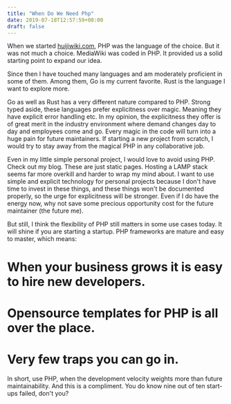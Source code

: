 ```yaml
---
title: "When Do We Need Php"
date: 2019-07-18T12:57:59+08:00
draft: false
---
```


When we started [huijiwiki.com](https://www.huijiwiki.com), PHP was the language of the choice. But it was not much a choice. MediaWiki was coded in PHP. It provided us a solid starting point to expand our idea. 

Since then I have touched many languages and am moderately proficient in some of them. Among them, Go is my current favorite. Rust is the language I want to explore more.

Go as well as Rust has a very different nature compared to PHP. Strong typed aside, these languages prefer explicitness over magic. Meaning they have explicit error handling etc. In my opinion, the explicitness they offer is of great merit in the industry environment where demand changes day to day and employees come and go. Every magic in the code will turn into a huge pain for future maintainers. If starting a new project from scratch, I would try to stay away from the magical PHP in any collaborative job.

Even in my little simple personal project, I would love to avoid using PHP. Check out my blog. These are just static pages. Hosting a LAMP stack seems far more overkill and harder to wrap my mind about. I want to use simple and explicit technology for personal projects because I don't have time to invest in these things, and these things won't be documented properly, so the urge for explicitness will be stronger. Even if I do have the energy now, why not save some precious opportunity cost for the future maintainer (the future me).  

But still, I think the flexibility of PHP still matters in some use cases today. It will shine if you are starting a startup.  PHP frameworks are mature and easy to master, which means: 

# When your business grows it is easy to hire new developers. 
# Opensource templates for PHP is all over the place.
# Very few traps you can go in.

In short, use PHP, when the development velocity weights more than future maintainability. And this is a compliment. You do know nine out of ten start-ups failed, don't you?



